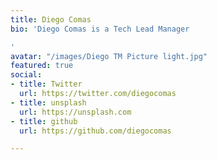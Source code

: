```yaml
---
title: Diego Comas
bio: 'Diego Comas is a Tech Lead Manager

'
avatar: "/images/Diego TM Picture light.jpg"
featured: true
social:
- title: Twitter
  url: https://twitter.com/diegocomas
- title: unsplash
  url: https://unsplash.com
- title: github
  url: https://github.com/diegocomas

---
```

